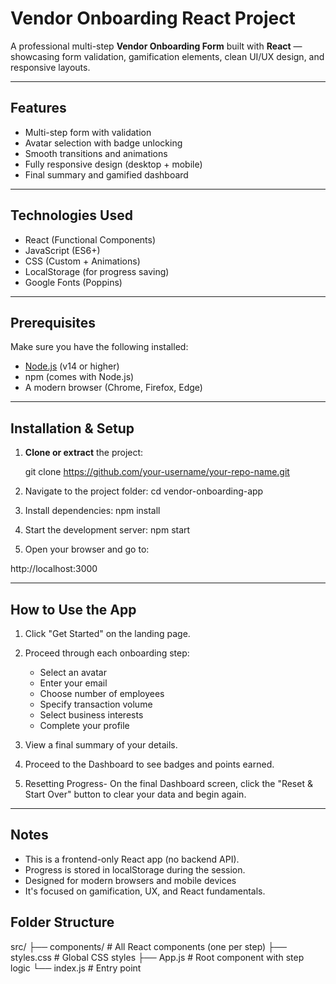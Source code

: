 # Vendor Onboarding React Project

A professional multi-step **Vendor Onboarding Form** built with **React** — showcasing form validation, gamification elements, clean UI/UX design, and responsive layouts.

---

## Features

- Multi-step form with validation
- Avatar selection with badge unlocking
- Smooth transitions and animations
- Fully responsive design (desktop + mobile)
- Final summary and gamified dashboard

---

## Technologies Used

- React (Functional Components)
- JavaScript (ES6+)
- CSS (Custom + Animations)
- LocalStorage (for progress saving)
- Google Fonts (Poppins)

---

##  Prerequisites

Make sure you have the following installed:

- [Node.js](https://nodejs.org/) (v14 or higher)
- npm (comes with Node.js)
- A modern browser (Chrome, Firefox, Edge)

---

## Installation & Setup

1. **Clone or extract** the project:
   
   git clone https://github.com/your-username/your-repo-name.git

2. Navigate to the project folder:
       cd vendor-onboarding-app
       
3. Install dependencies:
      npm install

4. Start the development server:
      npm start


5. Open your browser and go to:

http://localhost:3000

-----

##  How to Use the App 

1. Click "Get Started" on the landing page.

2. Proceed through each onboarding step:
   - Select an avatar
   - Enter your email
   - Choose number of employees
   - Specify transaction volume
   - Select business interests
   - Complete your profile
   
3. View a final summary of your details.

4. Proceed to the Dashboard to see badges and points earned.

5. Resetting Progress-
   On the final Dashboard screen, click the "Reset & Start Over" button to clear your data and begin again.

----

## Notes

- This is a frontend-only React app (no backend API).
- Progress is stored in localStorage during the session.
- Designed for modern browsers and mobile devices
- It's focused on gamification, UX, and React fundamentals.



## Folder Structure

src/
├── components/         # All React components (one per step)
├── styles.css          # Global CSS styles
├── App.js              # Root component with step logic
└── index.js            # Entry point


